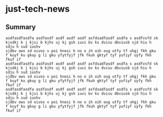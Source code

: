 # just-tech-news

## Summary

    asdfasdfasdfa asdfasdf asdf asdf asdf asfdsadfasdf asdfa s asdfvsfd sk kjsdkj k j kjsi b kjhs uj kj gsh iuvi bv ks dvisu dbviusb sjd hiu h sdju h sud iushv
    sjdbv ows sd oivos v poi hnosi h no o ih oih oug utfy tf uhgj fkh gku f kuyf ku gkuy g li gku yfytfyjf jfk fkuh gktyf tyf yufiyf uyfy fkh fkuf if
    asdfasdfasdfa asdfasdf asdf asdf asdf asfdsadfasdf asdfa s asdfvsfd sk kjsdkj k j kjsi b kjhs uj kj gsh iuvi bv ks dvisu dbviusb sjd hiu h sdju h sud iushv
    sjdbv ows sd oivos v poi hnosi h no o ih oih oug utfy tf uhgj fkh gku f kuyf ku gkuy g li gku yfytfyjf jfk fkuh gktyf tyf yufiyf uyfy fkh fkuf if
    asdfasdfasdfa asdfasdf asdf asdf asdf asfdsadfasdf asdfa s asdfvsfd sk kjsdkj k j kjsi b kjhs uj kj gsh iuvi bv ks dvisu dbviusb sjd hiu h sdju h sud iushv
    sjdbv ows sd oivos v poi hnosi h no o ih oih oug utfy tf uhgj fkh gku f kuyf ku gkuy g li gku yfytfyjf jfk fkuh gktyf tyf yufiyf uyfy fkh fkuf if
